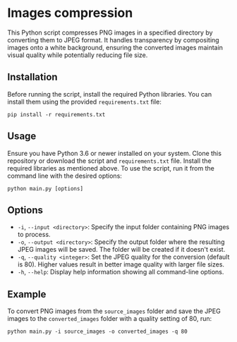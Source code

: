 # Images compression

This Python script compresses PNG images in a specified directory by converting them to JPEG format. It handles transparency by compositing images onto a white background, ensuring the converted images maintain visual quality while potentially reducing file size.

## Installation

Before running the script, install the required Python libraries. You can install them using the provided `requirements.txt` file:

```
pip install -r requirements.txt
```

## Usage

Ensure you have Python 3.6 or newer installed on your system. Clone this repository or download the script and `requirements.txt` file. Install the required libraries as mentioned above. To use the script, run it from the command line with the desired options:

```
python main.py [options]
```

## Options

- `-i`, `--input <directory>`: Specify the input folder containing PNG images to process.
- `-o`, `--output <directory>`: Specify the output folder where the resulting JPEG images will be saved. The folder will be created if it doesn't exist.
- `-q`, `--quality <integer>`: Set the JPEG quality for the conversion (default is 80). Higher values result in better image quality with larger file sizes.
- `-h`, `--help`: Display help information showing all command-line options.

## Example

To convert PNG images from the `source_images` folder and save the JPEG images to the `converted_images` folder with a quality setting of 80, run:

```
python main.py -i source_images -o converted_images -q 80
```
